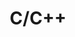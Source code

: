 ---
title: "C/C++"
layout: category
permalink: /basics/cpp/
author_profile: true
taxonomy: C/C++
sidebar:
  nav: "categories"
---